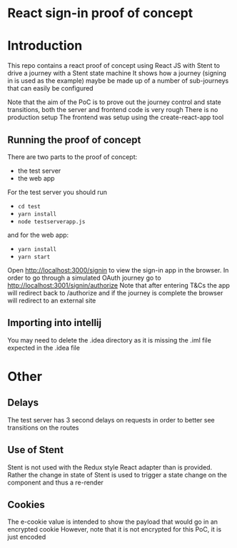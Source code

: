 # React sign-in proof of concept

# Introduction
This repo contains a react proof of concept using React JS with Stent to drive a journey with a Stent state machine
It shows how a journey (signing in is used as the example) maybe be made up of a number of sub-journeys that can easily be configured

Note that the aim of the PoC is to prove out the journey control and state transitions, both the server and frontend code is very rough
There is no production setup
The frontend was setup using the create-react-app tool

## Running the proof of concept
There are two parts to the proof of concept:
 * the test server
 * the web app

For the test server you should run 

 * `cd test`
 * `yarn install`  
 * `node testserverapp.js` 

and for the web app:
 * `yarn install`  
 * `yarn start` 


Open [http://localhost:3000/signin](http://localhost:3000/signin) to view the sign-in app in the browser.
In order to go through a simulated OAuth journey go to [http://localhost:3001/signin/authorize](http://localhost:3001/authorize)
Note that after entering T&Cs the app will redirect back to /authorize and if the journey is complete the browser will 
redirect to an external site


## Importing into intellij
You may need to delete the .idea directory as it is missing the .iml file expected in the .idea file

# Other

## Delays
The test server has 3 second delays on requests in order to better see transitions on the routes

## Use of Stent
Stent is not used with the Redux style React adapter than is provided. Rather the change in state of Stent is used to trigger a state change on the component and thus a re-render

## Cookies
The e-cookie value is intended to show the payload that would go in an encrypted cookie
However, note that it is not encrypted for this PoC, it is just encoded

